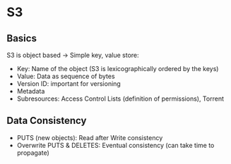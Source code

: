 # S3

## Basics

S3 is object based &rarr; Simple key, value store:
* Key: Name of the object (S3 is lexicographically ordered by the keys)
* Value: Data as sequence of bytes
* Version ID: important for versioning
* Metadata
* Subresources: Access Control Lists (definition of permissions), Torrent

## Data Consistency

* PUTS (new objects): Read after Write consistency
* Overwrite PUTS & DELETES: Eventual consistency (can take time to propagate)

